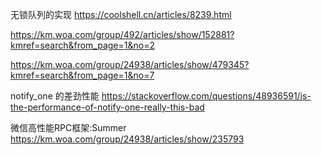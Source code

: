 无锁队列的实现
https://coolshell.cn/articles/8239.html

https://km.woa.com/group/492/articles/show/152881?kmref=search&from_page=1&no=2

https://km.woa.com/group/24938/articles/show/479345?kmref=search&from_page=1&no=7

notify_one 的差劲性能
https://stackoverflow.com/questions/48936591/is-the-performance-of-notify-one-really-this-bad


微信高性能RPC框架:Summer
https://km.woa.com/group/24938/articles/show/235793
